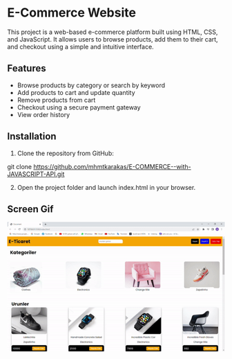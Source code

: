 # E-Commerce Website

<p>This project is a web-based e-commerce platform built using HTML, CSS, and JavaScript. It allows users to browse products, add them to their cart, and checkout using a simple and intuitive interface.</p>

## Features

<ul>
 <li>Browse products by category or search by keyword</li>
 <li>Add products to cart and update quantity</li>
 <li>Remove products from cart</li>
 <li>Checkout using a secure payment gateway</li>
 <li>View order history</li>
</ul>

## Installation

1. Clone the repository from GitHub:
 
 git clone https://github.com/mhmtkarakas/E-COMMERCE--with-JAVASCRIPT-API.git

2. Open the project folder and launch index.html in your browser.

## Screen Gif

![](ekran.gif)
